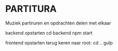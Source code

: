 # PARTITURA

Muziek partiruren en opdrachten delen met elkaar

backend opstarten
cd backend
npm start

frontend opstarten
terug keren naar root: cd ..
gulp
